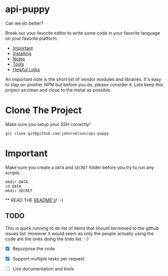 # api-puppy
Can we do better?

Break our your favorite editor to write some code in your favorite language on your 
favorite platform.

 
- [Important](#important) 
- [Installing](Notes/installing.md) 
- [Notes](Notes)
- [Tools](Tools) 
- [Helpful Links](Notes/links.md)


 
An important note is the short list of vendor modules and libraries. It's easy 
to slap on another NPM but before you do, please consider it. Lets keep 
this project as clean and close to the metal as possible. 



# Clone The Project
Make sure you setup your SSH correctly!

    git clone git@github.com:johnrnelson/api-puppy



# Important
Make sure you create a `DATA` and `SECRET` folder before you try to 
run any scripts. 

    mkdir DATA
    cd DATA
    mkdir SECRET


** READ THE [README's](Notes)!  :-)

 

## TODO
This is quick running to do list of items that should be moved to the github issues list. 
However it would seem as only the people actually using the code are the ones doing the 
todo list. :-)

- [x] Repurpose the code
- [x] Support multiple tasks per request  
- [ ] Live documentation and tools

